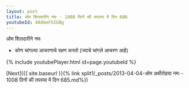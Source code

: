 ```yaml
---
layout: post
title: ओम शिलदारीने नमः - 1008 दिनों की तपस्या में दिन 686
youtubeId: 48dmeFhIGBg
---
```

 
 
 ओम शिलदारीने नमः  
 
 -  कोण चांगल्या आचरणाचे रक्षण करतो (ज्याचे चांगले आचरण आहे) 
 
  
 
  
 
 
 
 
 
 


{% include youtubePlayer.html id=page.youtubeId %}
 
[Next]({{ site.baseurl }}{% link  split1/_posts/2013-04-04-ओम अथीरोहया नमः - 1008 दिनों की तपस्या में दिन 685.md%})
 
